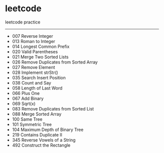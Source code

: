 # leetcode


leetcode practice

* * *

* 007 Reverse Integer
* 013 Roman to Integer
* 014 Longest Common Prefix
* 020 Valid Parentheses
* 021 Merge Two Sorted Lists
* 026 Remove Duplicates from Sorted Array
* 027 Remove Element
* 028 Implement strStr()
* 035 Search Insert Position
* 038 Count and Say
* 058 Length of Last Word
* 066 Plus One
* 067 Add Binary
* 069 Sqrt(x)
* 083 Remove Duplicates from Sorted List
* 088 Merge Sorted Array
* 100 Same Tree
* 101 Symmetric Tree
* 104 Maximum Depth of Binary Tree
* 219 Contains Duplicate II
* 345 Reverse Vowels of a String
* 492 Construct the Rectangle

